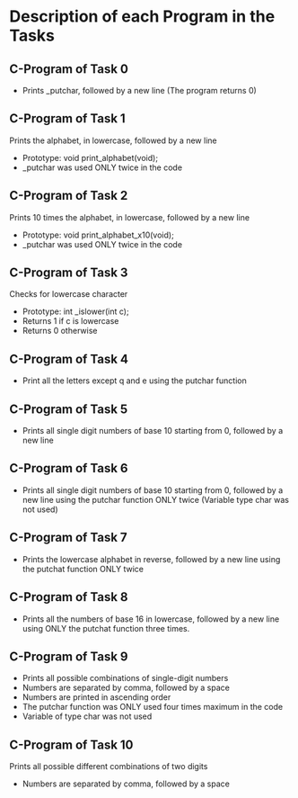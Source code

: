# Description of each Program in the Tasks

## C-Program of Task 0

- Prints _putchar, followed by a new line (The program returns 0)

## C-Program of Task 1

Prints the alphabet, in lowercase, followed by a new line
- Prototype: void print_alphabet(void);
-  _putchar was used ONLY twice in the code

## C-Program of Task 2

Prints 10 times the alphabet, in lowercase, followed by a new line
- Prototype: void print_alphabet_x10(void);
-  _putchar was used ONLY twice in the code

## C-Program of Task 3

Checks for lowercase character
- Prototype: int _islower(int c);
- Returns 1 if c is lowercase
- Returns 0 otherwise
## C-Program of Task 4

- Print all the letters except q and e using the putchar function

## C-Program of Task 5

- Prints all single digit numbers of base 10 starting from 0, followed by a new line

## C-Program of Task 6

-  Prints all single digit numbers of base 10 starting from 0, followed by a new line using the putchar function ONLY twice (Variable type char was not used)

## C-Program of Task 7

- Prints the lowercase alphabet in reverse, followed by a new line using the putchat function ONLY twice

## C-Program of Task 8

- Prints all the numbers of base 16 in lowercase, followed by a new line using ONLY the putchat function three times. 

## C-Program of Task 9

- Prints all possible combinations of single-digit numbers
- Numbers are separated by comma, followed by a space
- Numbers are printed in ascending order
- The putchar function was ONLY used four times maximum in the code
- Variable of type char was not used

## C-Program of Task 10

Prints all possible different combinations of two digits
- Numbers are separated by comma, followed by a space
